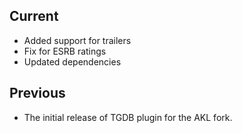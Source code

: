 ## Current
- Added support for trailers
- Fix for ESRB ratings
- Updated dependencies

## Previous
- The initial release of TGDB plugin for the AKL fork.